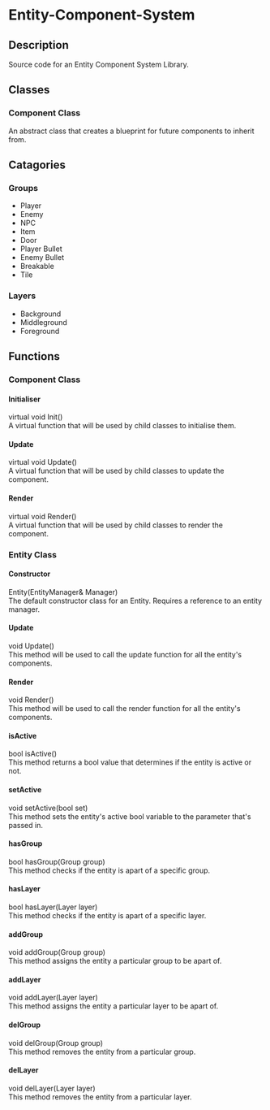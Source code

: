 # Entity-Component-System

## Description
Source code for an Entity Component System Library.

## Classes
### Component Class
An abstract class that creates a blueprint for future components to inherit from.

## Catagories
### Groups
- Player
- Enemy
- NPC
- Item
- Door
- Player Bullet
- Enemy Bullet
- Breakable
- Tile

### Layers
- Background
- Middleground
- Foreground

## Functions
### Component Class
#### Initialiser
virtual void Init()<br />
A virtual function that will be used by child classes to initialise them.

#### Update
virtual void Update()<br />
A virtual function that will be used by child classes to update the component.

#### Render
virtual void Render()<br />
A virtual function that will be used by child classes to render the component.

### Entity Class
#### Constructor
Entity(EntityManager& Manager)<br />
The default constructor class for an Entity. Requires a reference to an entity manager.

#### Update
void Update()<br />
This method will be used to call the update function for all the entity's components.

#### Render
void Render()<br />
This method will be used to call the render function for all the entity's components.

#### isActive
bool isActive()<br />
This method returns a bool value that determines if the entity is active or not.

#### setActive
void setActive(bool set)<br />
This method sets the entity's active bool variable to the parameter that's passed in.

#### hasGroup
bool hasGroup(Group group)<br />
This method checks if the entity is apart of a specific group.

#### hasLayer
bool hasLayer(Layer layer)<br />
This method checks if the entity is apart of a specific layer.

#### addGroup
void addGroup(Group group)<br />
This method assigns the entity a particular group to be apart of.

#### addLayer
void addLayer(Layer layer)<br />
This method assigns the entity a particular layer to be apart of.

#### delGroup
void delGroup(Group group)<br />
This method removes the entity from a particular group.

#### delLayer
void delLayer(Layer layer)<br />
This method removes the entity from a particular layer.